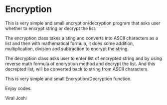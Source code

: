 Encryption
==========

This is very simple and small encryption/decryption program that asks user whether to encrypt 
string or decrypt the list.

The encryption class takes a sting and converts into ASCII characters as a list and then
with mathematical formula, it does some addition, multiplication, division and subtraction 
to encrypt the string.

The decryption class asks user to enter list of encrypted string and by using reverse math
formula of encryption method and decrypt the list. And this decrepted list, will be converted
back to string from ASCII characters.

This is very simple and small Encryption/Decryption function.


Enjoy codes.

Viral Joshi
